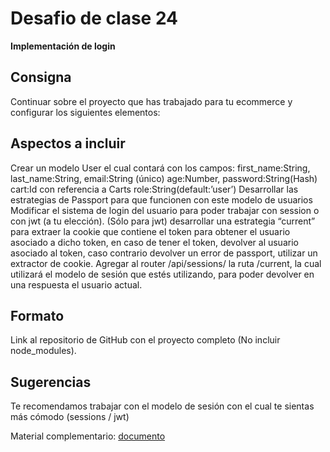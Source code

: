 
# Desafio de clase 24

**Implementación de login**

  

## Consigna

Continuar sobre el proyecto que has trabajado para tu ecommerce y configurar los siguientes elementos:

  

## Aspectos a incluir

Crear un modelo User el cual contará con los campos:
first_name:String,
last_name:String,
email:String (único)
age:Number,
password:String(Hash)
cart:Id con referencia a Carts
role:String(default:’user’)
Desarrollar las estrategias de Passport para que funcionen con este modelo de usuarios
Modificar el sistema de login del usuario para poder trabajar con session o con jwt (a tu elección). 
(Sólo para jwt) desarrollar una estrategia “current” para extraer la cookie que contiene el token para obtener el usuario asociado a dicho token, en caso de tener el token, devolver al usuario asociado al token, caso contrario devolver un error de passport, utilizar un extractor de cookie.
Agregar al router /api/sessions/ la ruta /current, la cual utilizará el modelo de sesión que estés utilizando, para poder devolver en una respuesta el usuario actual.


## Formato
Link al repositorio de GitHub con el proyecto completo (No incluir node_modules).
  

##  Sugerencias
Te recomendamos trabajar con el modelo de sesión con el cual te sientas más cómodo (sessions / jwt)

Material complementario: [ documento](https://docs.google.com/document/d/1eJRycxOSlJNDZtTkzeNOhxG32i9ohla5WznY9ok2skw/edit?usp=drive_link)